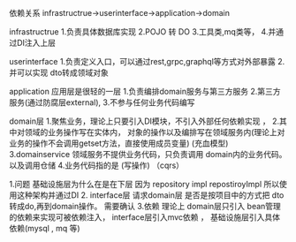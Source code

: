 依赖关系
infrastructrue->userinterface->application->domain

infrastructrue 
1.负责具体数据库实现 
2.POJO 转 DO 
3.工具类,mq类等，
4.并通过DI注入上层

userinterface 
1.负责定义入口，可以通过rest,grpc,graphql等方式对外部暴露
2.并可以实现 dto转成领域对象

application 应用层是很轻的一层
1.负责编排domain服务与第三方服务
2.第三方服务(通过防腐层external),
3.不参与任何业务代码编写

domain层 
1.聚焦业务，理论上只要引入DI模块，不引入外部任何依赖实现 ，
2.其中对领域的业务操作写在实体内， 对象的操作以及编排写在领域服务内(理论上对业务的操作不会调用getset方法，直接使用成员变量) (充血模型)
3.domainservice 领域服务不提供业务代码，只负责调用 domain内的业务代码。 以及调用仓储
4.业务代码指的是 (写操作) （cqrs）


1.问题
基础设施层为什么在是在下层
因为 repository impl  repostiroyImpl  所以使用这种架构并通过DI
2.  interface层  请求domain层
是否是按项目中的方式把 dto转成do,再到domain操作。 需要确认
3.依赖 理论上  domain层只引入 bean管理的依赖来实现可被依赖注入， interface层引入mvc依赖  ， 基础设施层引入具体依赖(mysql , mq 等)

